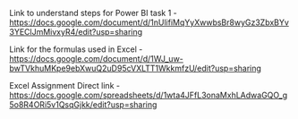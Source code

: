 Link to understand steps for Power BI task 1 -https://docs.google.com/document/d/1nUlifiMqYyXwwbsBr8wyGz3ZbxBYv3YEClJmMivxyR4/edit?usp=sharing

Link for the formulas used in Excel - https://docs.google.com/document/d/1WJ_uw-bwTVkhuMKpe9ebXwuQ2uD95cVXLTT1WkkmfzU/edit?usp=sharing

Excel Assignment Direct link - https://docs.google.com/spreadsheets/d/1wta4JFfL3onaMxhLAdwaGQO_g5o8R4ORi5v1QsqGjkk/edit?usp=sharing
